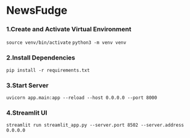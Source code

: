 # NewsFudge

### 1.Create and Activate Virtual Environment
```source venv/bin/activate```
```python3 -m venv venv```

### 2.Install Dependencies
```pip install -r requirements.txt```

### 3.Start Server
```uvicorn app.main:app --reload --host 0.0.0.0 --port 8000```

### 4.Streamlit UI
```streamlit run streamlit_app.py --server.port 8502 --server.address 0.0.0.0```